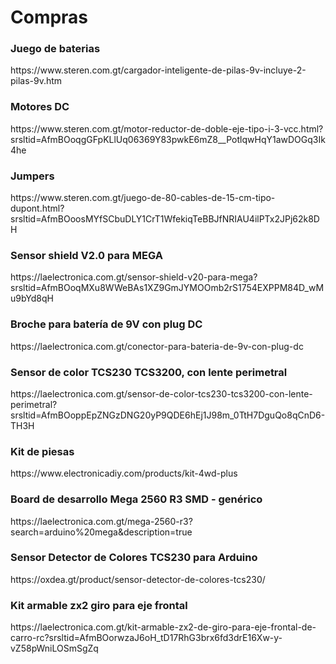 <h1>Compras</h1>
<h3>Juego de baterias </h3> https://www.steren.com.gt/cargador-inteligente-de-pilas-9v-incluye-2-pilas-9v.htm
<h3> Motores DC </h3>https://www.steren.com.gt/motor-reductor-de-doble-eje-tipo-i-3-vcc.html?srsltid=AfmBOoqgGFpKLlUq06369Y83pwkE6mZ8__PotlqwHqY1awDOGq3Ik4he
<h3>Jumpers </h3>https://www.steren.com.gt/juego-de-80-cables-de-15-cm-tipo-dupont.html?srsltid=AfmBOoosMYfSCbuDLY1CrT1WfekiqTeBBJfNRIAU4ilPTx2JPj62k8DH
<h3>Sensor shield V2.0 para MEGA </h3>https://laelectronica.com.gt/sensor-shield-v20-para-mega?srsltid=AfmBOoqMXu8WWeBAs1XZ9GmJYMOOmb2rS1754EXPPM84D_wMu9bYd8qH
<h3>Broche para batería de 9V con plug DC</h3>https://laelectronica.com.gt/conector-para-bateria-de-9v-con-plug-dc
<h3>Sensor de color TCS230 TCS3200, con lente perimetral</h3>https://laelectronica.com.gt/sensor-de-color-tcs230-tcs3200-con-lente-perimetral?srsltid=AfmBOoppEpZNGzDNG20yP9QDE6hEj1J98m_0TtH7DguQo8qCnD6-TH3H
<h3>Kit de piesas </h3>https://www.electronicadiy.com/products/kit-4wd-plus
<h3>Board de desarrollo Mega 2560 R3 SMD - genérico </h3>https://laelectronica.com.gt/mega-2560-r3?search=arduino%20mega&description=true
<h3>Sensor Detector de Colores TCS230 para Arduino </h3>https://oxdea.gt/product/sensor-detector-de-colores-tcs230/
<h3>Kit armable zx2 giro para eje frontal </h3> https://laelectronica.com.gt/kit-armable-zx2-de-giro-para-eje-frontal-de-carro-rc?srsltid=AfmBOorwzaJ6oH_tD17RhG3brx6fd3drE16Xw-y-vZ58pWniLOSmSgZq
